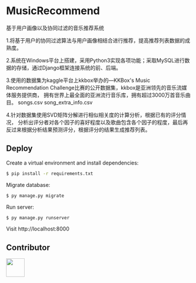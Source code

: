 # MusicRecommend
基于用户画像以及协同过滤的音乐推荐系统


1.将基于用户的协同过滤算法与用户画像相结合进行推荐，提高推荐列表数据的成熟度。

2.系统在Windows平台上搭建，采用Python3实现各项功能；采取MySQL进行数据的存储，通过Django框架连接系统的前、后端。


3.使用的数据集为kaggle平台上kkbox举办的—KKBox's Music Recommendation Challenge比赛的公开数据集，kkbox是亚洲领先的音乐流媒体服务提供商， 拥有世界上最全面的亚洲流行音乐库，拥有超过3000万首音乐曲目。
songs.csv
song_extra_info.csv

4.针对数据集使用SVD矩阵分解进行相似相关度的计算分析，根据已有的评分情况，
分析出评分者对各个因子的喜好程度以及歌曲包含各个因子的程度，最后再反过来根据分析结果预测评分，根据评分的结果生成推荐列表。

## Deploy

Create a virtual environment and install dependencies:
```sh
$ pip install -r requirements.txt
```

Migrate database:

```sh
$ py manage.py migrate
```

Run server:

```sh
$ py manage.py runserver
```

Visit http://localhost:8000

## Contributor
<div>
<a href="https://github.com/zhuxiangyualter">
<img src="https://avatars.githubusercontent.com/u/114237571?s=400&u=68d56aba088fac19dec2923c7415a939ec1d1ec5&v=4" height=50px; width=50px;>
</a>
</div>


